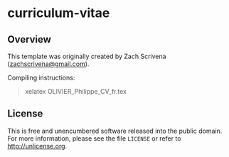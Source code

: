 # curriculum-vitae

## Overview

This template was originally created by Zach Scrivena (zachscrivena@gmail.com).

Compiling instructions:
> xelatex OLIVIER_Philippe_CV_fr.tex

## License

This is free and unencumbered software released into the public domain.
For more information, please see the file `LICENSE` or refer to <http://unlicense.org>.
